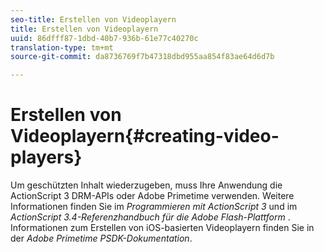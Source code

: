 ```yaml
---
seo-title: Erstellen von Videoplayern
title: Erstellen von Videoplayern
uuid: 86dfff87-1dbd-40b7-936b-61e77c40270c
translation-type: tm+mt
source-git-commit: da8736769f7b47318dbd955aa854f83ae64d6d7b

---
```



# Erstellen von Videoplayern{#creating-video-players}

Um geschützten Inhalt wiederzugeben, muss Ihre Anwendung die ActionScript 3 DRM-APIs oder Adobe Primetime verwenden. Weitere Informationen finden Sie im *Programmieren mit ActionScript 3* und im *ActionScript 3.4-Referenzhandbuch für die Adobe Flash-Plattform* . Informationen zum Erstellen von iOS-basierten Videoplayern finden Sie in der *Adobe Primetime PSDK-Dokumentation*.
